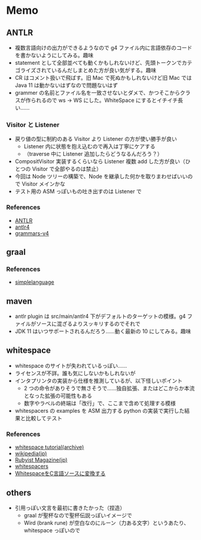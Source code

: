 # Memo
## ANTLR
- 複数言語向けの出力ができるようなので g4 ファイル内に言語依存のコードを書かないようにしてみる。趣味
- statement として全部並べても動くかもしれないけど、先頭トークンでカテゴライズされているんだしまとめた方が良い気がする。趣味
- CR はコメント扱いで飛ばす。旧 Mac で死ぬかもしれないけど旧 Mac では Java 11 は動かないはずなので問題ないはず
- grammer の名前とファイル名を一致させないとダメで、かつそこからクラスが作られるので ws -> WS にした。WhiteSpace にするとイチイチ長い……
### Visitor と Listener
- 戻り値の型に制約のある Visitor より Listener の方が使い勝手が良い
  - Listener 内に状態を抱え込むので再入は丁寧にケアする
  - （traverse 中に Listener 追加したらどうなるんだろう？）
- CompositVisitor 実装するくらいなら Listener 複数 add した方が良い（ひとつの Visitor で全部やるのは禁止）
- 今回は Node ツリーの構築で、Node を継承した何かを取りまわせばいいので Visitor メインかな
- テスト用の ASM っぽいもの吐き出すのは Listener で
### References
- [ANTLR](https://www.antlr.org/)
- [antlr4](https://github.com/antlr/antlr4)
- [grammars-v4](https://github.com/antlr/grammars-v4)
## graal
### References
- [simplelanguage](https://github.com/graalvm/simplelanguage)
## maven
- antlr plugin は src/main/antlr4 下がデフォルトのターゲットの模様。g4 ファイルがソースに混ざるよりスッキリするのでそれで
- JDK 11 はいつサポートされるんだろう……動く最新の 10 にしてみる。趣味
## whitespace
- whitespace のサイトが失われているっぽい……
- ライセンスが不詳。誰も気にしないかもしれないが
- インタプリンタの実装から仕様を推測しているが、以下怪しいポイント
  - 2 つの命令がありそうで無さそうで……独自拡張、またはどこからか本流となった拡張の可能性もある
  - 数字やラベルの終端は「改行」で、ここまで含めて処理する模様
- whitespacers の examples を ASM 出力する python の実装で実行した結果と比較してテスト
### References
- [whitespace tutorial(archive)](https://web.archive.org/web/20151108084710/http://compsoc.dur.ac.uk:80/whitespace/tutorial.html)
- [wikipedia(jp)](https://ja.wikipedia.org/wiki/Whitespace)
- [Rubyist Magazine(jp)](https://magazine.rubyist.net/articles/0022/0022-Legwork.html)
- [whitespacers](https://github.com/hostilefork/whitespacers/)
- [WhitespaceをC言語ソースに変換する](http://koturn.hatenablog.com/entry/2015/08/10/000000)
## others
- 引用っぽい文言を最初に書きたかった（捏造）
  - graal が聖杯なので聖杯伝説っぽいイメージで
  - Wird (brank rune) が空白なのにルーン（力ある文字）というあたり、whitespace っぽいので
